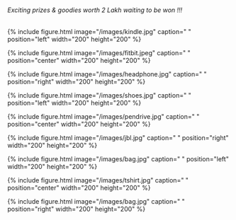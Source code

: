 
 
###### Exciting prizes & goodies worth 2 Lakh waiting to be won !!!


{% include figure.html image="/images/kindle.jpg" caption=" " position="left" width="200" height="200" %}

{% include figure.html image="/images/fitbit.jpeg" caption=" " position="center" width="200" height="200" %}

{% include figure.html image="/images/headphone.jpg" caption=" " position="right" width="200" height="200" %}



{% include figure.html image="/images/shoes.jpg" caption=" "  position="left" width="200" height="200" %}


{% include figure.html image="/images/pendrive.jpg" caption=" " position="center" width="200" height="200" %}

{% include figure.html image="/images/jbl.jpg" caption=" "  position="right" width="200" height="200" %}



{% include figure.html image="/images/bag.jpg" caption=" "  position="left" width="200" height="200" %}

{% include figure.html image="/images/tshirt.jpg" caption=" "  position="center" width="200" height="200" %}

{% include figure.html image="/images/bag.jpg" caption=" "  position="right" width="200" height="200" %}


